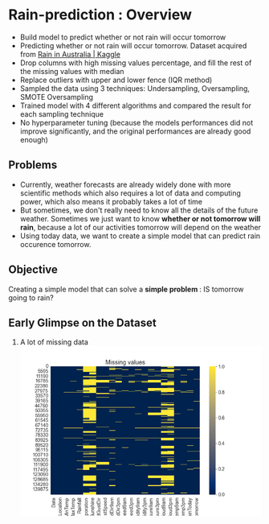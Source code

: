 # Rain-prediction : Overview
* Build model to predict whether or not rain will occur tomorrow
* Predicting whether or not rain will occur tomorrow. Dataset acquired from  [Rain in Australia | Kaggle](https://www.kaggle.com/jsphyg/weather-dataset-rattle-package?rvi=1) 
* Drop columns with high missing values percentage, and fill the rest of the missing values with median
* Replace outliers with upper and lower fence (IQR method)
* Sampled the data using 3 techniques: Undersampling, Oversampling, SMOTE Oversampling
* Trained model with 4 different algorithms and compared the result for each sampling technique
* No hyperparameter tuning (because the models performances did not improve significantly, and the original performances are already good enough)

## Problems
* Currently, weather forecasts are already widely done with more scientific methods which also requires a lot of data and computing power, which also means it probably takes a lot of time
* But sometimes, we don't really need to know all the details of the future weather. Sometimes we just want to know <b>whether or not tomorrow will rain</b>, because a lot of our activities tomorrow will depend on the weather
* Using today data, we want to create a simple model that can predict rain occurence tomorrow.

## Objective
Creating a simple model that can solve a <b> simple problem </b>: IS tomorrow going to rain?

## Early Glimpse on the Dataset
1. A lot of missing data<br>
![alt text](https://github.com/sleepyallover/Rain-prediction/blob/main/misval%20rain.png "Missing values in each columns")<br>
